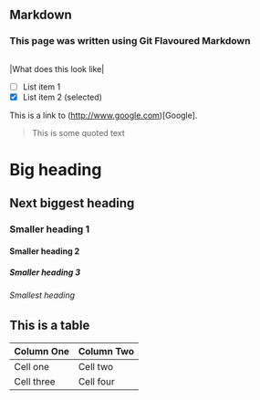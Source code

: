 ## Markdown

### This page was written using Git Flavoured Markdown
```some code can go here
```

|What does this look like|

- [ ] List item 1
- [X] List item 2 (selected)

This is a link to (http://www.google.com)[Google].

> This is some quoted text

# Big heading
## Next biggest heading
### Smaller heading 1
#### Smaller heading 2
##### Smaller heading 3
###### Smallest heading

## This is a table

| Column One | Column Two |
| ---------- | ---------- |
| Cell one | Cell two |
| Cell three | Cell four |
